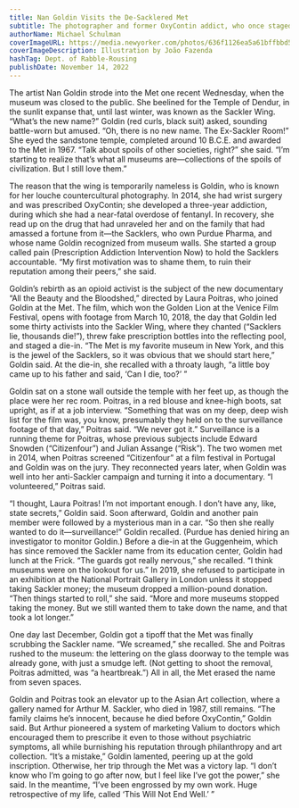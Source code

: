 ```yaml
---
title: Nan Goldin Visits the De-Sacklered Met
subtitle: The photographer and former OxyContin addict, who once staged a “die-in” at the Temple of Dendur to protest the Sackler family, visits the scene with Laura Poitras, who directed a documentary about Goldin’s crusade.
authorName: Michael Schulman
coverImageURL: https://media.newyorker.com/photos/636f1126ea5a61bffbbd51f9/master/w_960,c_limit/221121_r41386illu.jpg
coverImageDescription: Illustration by João Fazenda
hashTag: Dept. of Rabble-Rousing
publishDate: November 14, 2022
---
```


The artist Nan Goldin strode into the Met one recent Wednesday, when the museum was closed to the public. She beelined for the Temple of Dendur, in the sunlit expanse that, until last winter, was known as the Sackler Wing. “What’s the new name?” Goldin (red curls, black suit) asked, sounding battle-worn but amused. “Oh, there is no new name. The Ex-Sackler Room!” She eyed the sandstone temple, completed around 10 B.C.E. and awarded to the Met in 1967. “Talk about spoils of other societies, right?” she said. “I’m starting to realize that’s what all museums are—collections of the spoils of civilization. But I still love them.”

The reason that the wing is temporarily nameless is Goldin, who is known for her louche countercultural photography. In 2014, she had wrist surgery and was prescribed OxyContin; she developed a three-year addiction, during which she had a near-fatal overdose of fentanyl. In recovery, she read up on the drug that had unraveled her and on the family that had amassed a fortune from it—the Sacklers, who own Purdue Pharma, and whose name Goldin recognized from museum walls. She started a group called pain (Prescription Addiction Intervention Now) to hold the Sacklers accountable. “My first motivation was to shame them, to ruin their reputation among their peers,” she said.

Goldin’s rebirth as an opioid activist is the subject of the new documentary “All the Beauty and the Bloodshed,” directed by Laura Poitras, who joined Goldin at the Met. The film, which won the Golden Lion at the Venice Film Festival, opens with footage from March 10, 2018, the day that Goldin led some thirty activists into the Sackler Wing, where they chanted (“Sacklers lie, thousands die!”), threw fake prescription bottles into the reflecting pool, and staged a die-in. “The Met is my favorite museum in New York, and this is the jewel of the Sacklers, so it was obvious that we should start here,” Goldin said. At the die-in, she recalled with a throaty laugh, “a little boy came up to his father and said, ‘Can I die, too?’ ”

Goldin sat on a stone wall outside the temple with her feet up, as though the place were her rec room. Poitras, in a red blouse and knee-high boots, sat upright, as if at a job interview. “Something that was on my deep, deep wish list for the film was, you know, presumably they held on to the surveillance footage of that day,” Poitras said. “We never got it.” Surveillance is a running theme for Poitras, whose previous subjects include Edward Snowden (“Citizenfour”) and Julian Assange (“Risk”). The two women met in 2014, when Poitras screened “Citizenfour” at a film festival in Portugal and Goldin was on the jury. They reconnected years later, when Goldin was well into her anti-Sackler campaign and turning it into a documentary. “I volunteered,” Poitras said.

“I thought, Laura Poitras! I’m not important enough. I don’t have any, like, state secrets,” Goldin said. Soon afterward, Goldin and another pain member were followed by a mysterious man in a car. “So then she really wanted to do it—surveillance!” Goldin recalled. (Purdue has denied hiring an investigator to monitor Goldin.) Before a die-in at the Guggenheim, which has since removed the Sackler name from its education center, Goldin had lunch at the Frick. “The guards got really nervous,” she recalled. “I think museums were on the lookout for us.” In 2019, she refused to participate in an exhibition at the National Portrait Gallery in London unless it stopped taking Sackler money; the museum dropped a million-pound donation. “Then things started to roll,” she said. “More and more museums stopped taking the money. But we still wanted them to take down the name, and that took a lot longer.”

One day last December, Goldin got a tipoff that the Met was finally scrubbing the Sackler name. “We screamed,” she recalled. She and Poitras rushed to the museum: the lettering on the glass doorway to the temple was already gone, with just a smudge left. (Not getting to shoot the removal, Poitras admitted, was “a heartbreak.”) All in all, the Met erased the name from seven spaces.

Goldin and Poitras took an elevator up to the Asian Art collection, where a gallery named for Arthur M. Sackler, who died in 1987, still remains. “The family claims he’s innocent, because he died before OxyContin,” Goldin said. But Arthur pioneered a system of marketing Valium to doctors which encouraged them to prescribe it even to those without psychiatric symptoms, all while burnishing his reputation through philanthropy and art collection. “It’s a mistake,” Goldin lamented, peering up at the gold inscription. Otherwise, her trip through the Met was a victory lap. “I don’t know who I’m going to go after now, but I feel like I’ve got the power,” she said. In the meantime, “I’ve been engrossed by my own work. Huge retrospective of my life, called ‘This Will Not End Well.’ ”